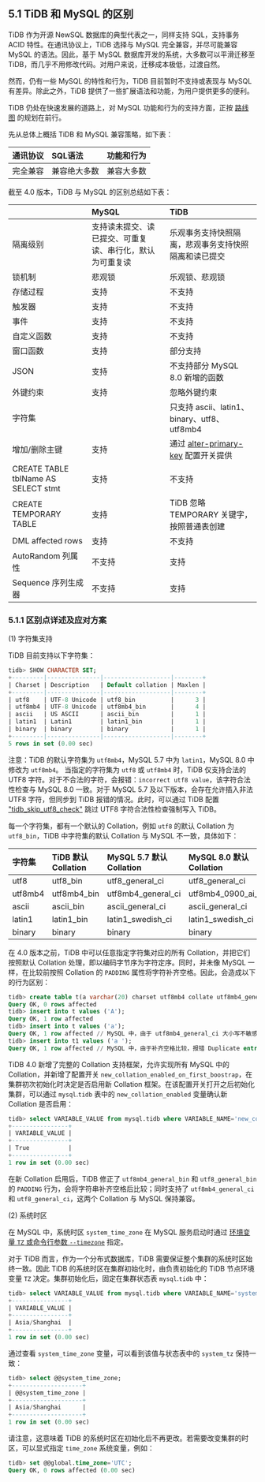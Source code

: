 ## 5.1 TiDB 和 MySQL 的区别

TiDB 作为开源 NewSQL 数据库的典型代表之一，同样支持 SQL，支持事务 ACID 特性。在通讯协议上，TiDB 选择与 MySQL 完全兼容，并尽可能兼容 MySQL 的语法。因此，基于 MySQL 数据库开发的系统，大多数可以平滑迁移至 TiDB，而几乎不用修改代码。对用户来说，迁移成本极低，过渡自然。

然而，仍有一些 MySQL 的特性和行为，TiDB 目前暂时不支持或表现与 MySQL 有差异。除此之外，TiDB 提供了一些扩展语法和功能，为用户提供更多的便利。

TiDB 仍处在快速发展的道路上，对 MySQL 功能和行为的支持方面，正按 [路线图](https://pingcap.com/docs-cn/stable/roadmap/) 的规划在前行。

先从总体上概括 TiDB 和 MySQL 兼容策略，如下表：

| 通讯协议   | SQL语法   | 功能和行为   |
|:----|:----|:----|
| 完全兼容   | 兼容绝大多数   | 兼容大多数   |

截至 4.0 版本，TiDB 与 MySQL 的区别总结如下表：

|    | MySQL   | TiDB   |
|:----|:----|:----|
| 隔离级别   | 支持读未提交、读已提交、可重复读、串行化，默认为可重复读   | 乐观事务支持快照隔离，悲观事务支持快照隔离和读已提交   |
| 锁机制   | 悲观锁   | 乐观锁、悲观锁   |
| 存储过程   | 支持   | 不支持   |
| 触发器   | 支持   | 不支持   |
| 事件   | 支持   | 不支持   |
| 自定义函数   | 支持   | 不支持   |
| 窗口函数   | 支持   | 部分支持   |
| JSON   | 支持   | 不支持部分 MySQL 8.0 新增的函数   |
| 外键约束   | 支持   | 忽略外键约束   |
| 字符集   |    | 只支持 ascii、latin1、binary、utf8、utf8mb4   |
| 增加/删除主键   | 支持   | 通过 [alter-primary-key](https://pingcap.com/docs-cn/dev/reference/configuration/tidb-server/configuration-file/#alter-primary-key) 配置开关提供   |
| CREATE TABLE tblName AS SELECT stmt   | 支持   | 不支持   |
| CREATE TEMPORARY TABLE   | 支持   | TiDB 忽略 TEMPORARY 关键字，按照普通表创建   |
| DML affected rows   | 支持   | 不支持   |
| AutoRandom 列属性   | 不支持   | 支持   |
| Sequence 序列生成器   | 不支持   | 支持   |

### 5.1.1 区别点详述及应对方案

(1) 字符集支持

TiDB 目前支持以下字符集：

```sql
tidb> SHOW CHARACTER SET;
+---------|---------------|-------------------|--------+
| Charset | Description   | Default collation | Maxlen |
+---------|---------------|-------------------|--------+
| utf8    | UTF-8 Unicode | utf8_bin          |      3 |
| utf8mb4 | UTF-8 Unicode | utf8mb4_bin       |      4 |
| ascii   | US ASCII      | ascii_bin         |      1 |
| latin1  | Latin1        | latin1_bin        |      1 |
| binary  | binary        | binary            |      1 |
+---------|---------------|-------------------|--------+
5 rows in set (0.00 sec)
```

注意：TiDB 的默认字符集为 `utf8mb4`，MySQL 5.7 中为 `latin1`，MySQL 8.0 中修改为 `utf8mb4`。
当指定的字符集为 `utf8` 或 `utf8mb4` 时，TiDB 仅支持合法的 UTF8 字符。对于不合法的字符，会报错：`incorrect utf8 value`，该字符合法性检查与 MySQL 8.0 一致。对于 MySQL 5.7 及以下版本，会存在允许插入非法 UTF8 字符，但同步到 TiDB 报错的情况。此时，可以通过 TiDB 配置 ["tidb_skip_utf8_check"](https://pingcap.com/docs/stable/faq/upgrade/#issue-3-error-1366-hy000-incorrect-utf8-value-f09f8c80-for-column-a) 跳过 UTF8 字符合法性检查强制写入 TiDB。

每一个字符集，都有一个默认的 Collation，例如 `utf8` 的默认 Collation 为 `utf8_bin`，TiDB 中字符集的默认 Collation 与 MySQL 不一致，具体如下：

| 字符集   | TiDB 默认 Collation   | MySQL 5.7 默认 Collation   | MySQL 8.0 默认 Collation   |
|:----|:----|:----|:----|
| utf8   | utf8_bin   | utf8_general_ci   | utf8_general_ci   |
| utf8mb4   | utf8mb4_bin   | utf8mb4_general_ci   | utf8mb4_0900_ai_ci   |
| ascii   | ascii_bin   | ascii_general_ci   | ascii_general_ci   |
| latin1   | latin1_bin   | latin1_swedish_ci   | latin1_swedish_ci   |
| binary   | binary   | binary   | binary   |

在 4.0 版本之前，TiDB 中可以任意指定字符集对应的所有 Collation，并把它们按照默认 Collation 处理，即以编码字节序为字符定序。同时，并未像 MySQL 一样，在比较前按照 Collation 的 `PADDING` 属性将字符补齐空格。因此，会造成以下的行为区别：

```sql
tidb> create table t(a varchar(20) charset utf8mb4 collate utf8mb4_general_ci primary key);
Query OK, 0 rows affected
tidb> insert into t values ('A');
Query OK, 1 row affected
tidb> insert into t values ('a');
Query OK, 1 row affected // MySQL 中，由于 utf8mb4_general_ci 大小写不敏感，报错 Duplicate entry 'a'.
tidb> insert into t1 values ('a ');
Query OK, 1 row affected // MySQL 中，由于补齐空格比较，报错 Duplicate entry 'a '
```

TiDB 4.0 新增了完整的 Collation 支持框架，允许实现所有 MySQL 中的 Collation，并新增了配置开关 `new_collation_enabled_on_first_boostrap`，在集群初次初始化时决定是否启用新 Collation 框架。在该配置开关打开之后初始化集群，可以通过 `mysql`.`tidb` 表中的 `new_collation_enabled` 变量确认新 Collation 是否启用：

```sql
tidb> select VARIABLE_VALUE from mysql.tidb where VARIABLE_NAME='new_collation_enabled';
+----------------+
| VARIABLE_VALUE |
+----------------+
| True           |
+----------------+
1 row in set (0.00 sec)
```

在新 Collation 启用后，TiDB 修正了 `utf8mb4_general_bin` 和 `utf8_general_bin` 的 `PADDING` 行为，会将字符串补齐空格后比较；同时支持了 `utf8mb4_general_ci` 和 `utf8_general_ci`，这两个 Collation 与 MySQL 保持兼容。

(2) 系统时区

在 MySQL 中，系统时区 `system_time_zone` 在 MySQL 服务启动时通过 [环境变量 `TZ` 或命令行参数 `--timezone`](https://dev.mysql.com/doc/refman/8.0/en/time-zone-support.html) 指定。

对于 TiDB 而言，作为一个分布式数据库，TiDB 需要保证整个集群的系统时区始终一致。因此 TiDB 的系统时区在集群初始化时，由负责初始化的 TiDB 节点环境变量 `TZ` 决定。集群初始化后，固定在集群状态表 `mysql`.`tidb` 中：

```sql
tidb> select VARIABLE_VALUE from mysql.tidb where VARIABLE_NAME='system_tz';
+----------------+
| VARIABLE_VALUE |
+----------------+
| Asia/Shanghai  |
+----------------+
1 row in set (0.00 sec)
```

通过查看 `system_time_zone` 变量，可以看到该值与状态表中的 `system_tz` 保持一致：

```sql
tidb> select @@system_time_zone;
+--------------------+
| @@system_time_zone |
+--------------------+
| Asia/Shanghai      |
+--------------------+
1 row in set (0.00 sec)
```

请注意，这意味着 TiDB 的系统时区在初始化后不再更改。若需要改变集群的时区，可以显式指定 `time_zone` 系统变量，例如：

```sql
tidb> set @@global.time_zone='UTC';
Query OK, 0 rows affected (0.00 sec)
```
